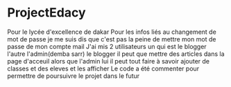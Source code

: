 # ProjectEdacy
Pour le lycée d'excellence de dakar
Pour les infos liés au changement de mot de passe je me suis dis que c'est pas la peine de mettre mon mot de passe de mon compte mail
J'ai mis 2 utilisateurs un qui est le blogger l'autre l'admin(demba sarr)
le blogger il peut que mettre des articles dans la page d'acceuil
alors que l'admin lui il peut tout faire à savoir ajouter de classes et des eleves et les afficher
Le code a été commenter pour permettre de poursuivre le projet dans le futur 
